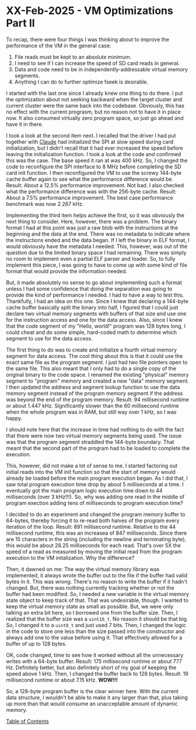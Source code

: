 # XX-Feb-2025 - VM Optimizations Part II

To recap, there were four things I was thinking about to improve the performance of the VM in the general case:

1. File reads must be kept to an absolute minimum.
2. I need to see if I can increase the speed of SD card reads in general.
3. Data and code need to be in independently-addressable virtual memory segments.
4. Anything I can do to further optimize fseek is desirable.

I started with the last one since I already knew one thing to do there.  I put the optimization about not seeking backward when the target cluster and current cluster were the same back into the codebase.  Obviously, this has no effect with the current prograsm, but no reason not to have it in place now.  It also consumed virtually zero program space, so just go ahead and have it in there.

I took a look at the second item next.  I recalled that the driver I had put together with [Claude](https://claude.ai) had initialized the SPI at slow speed during card initialization, but I didn't recall that it had ever increased the speed before leaving the initialization function.  I took a look at the code and confirmed this was the case.  The base speed it ran at was 400 kHz.  So, I changed the code to reconfigure the SPI interface to 8 MHz before completing the SD card init function.  I then reconfigured the VM to use the screwy 144-byte cache buffer again to see what the performance difference would be.  Result:  About a 12.5% performance improvement.  Not bad.  I also checked what the performance difference was with the 256-byte cache.  Result:  About a 7.5% performance improvement.  The best case performance benchmark was now 2.267 kHz.

Implementing the third item helps achieve the first, so it was obviously the next thing to consider.  Here, however, there was a problem.  The binary format I had at this point was just a raw blob with the instructions at the beginning and the data at the end.  There was no metadata to indicate where the instructions ended and the data began.  If I left the binary in ELF format, I would obviously have the metadata I needed.  This, however, was out of the question due to the limited binary space I had remaining.  There was simply no room to implement even a partial ELF parser and loader.  So, to fully implement this piece, I was going to have to come up with some kind of file format that would provide the information needed.

But, it made absolutely no sense to go about implementing such a format unless I had some confidence that doing the separation was going to provide the kind of performance I needed.  I had to have a way to test this.  Thankfully, I had an idea on this one.  Since I knew that declaring a 144-byte cache buffer basically split the binary into half, I figured that I could just declare two virtual memory segments with buffers of that size and use one for the instruction access and one for the data access.  Also, since I knew that the code segment of my "Hello, world!" program was 128 bytes long, I could cheat and do some simple, hard-coded math to determine which segment to use for the data access.

The first thing to do was to create and initialize a fourth virtual memory segment for data access.  The cool thing about this is that it could use the exact same file as the program segment.  I just had two file pointers open to the same file.  This also meant that I only had to do a single copy of the original binary to the code space.  I renamed the existing "physical" memory segment to "program" memory and created a new "data" memory segment.  I then updated the address and segment lookup function to use the data memory segment instead of the program memory segment if the address was beyond the end of the program memory.  Result:  94 millisecond runtime or about 1.447 kHz.  Significantly slower than the 60 millisecond runtime when the whole program was in RAM, but still way over 1 kHz, so I was happy.

I should note here that the increase in time had nothing to do with the fact that there were now two virtual memory segments being used.  The issue was that the program segment straddled the 144-byte boundary.  That meant that the second part of the program had to be loaded to complete the execution.

This, however, did not make a lot of sense to me.  I started factoring out initial reads into the VM init function so that the start of memory would already be loaded before the main program execution began.  As I did that, I saw total program execution time drop by about 5 milliseconds at a time.  I eventually got the main program logic execution time down to 44 milliseconds (over 3 kHz!!!).  So, why was adding one read in the middle of program exection adding tens of milliseconds to program execution time?

I decided to do an experiment and changed the program memory buffer to 64-bytes, thereby forcing it to re-read both halves of the program every iteration of the loop.  Result:  891 millisecond runtime.  Relative to the 44 millisecond runtime, this was an increasea of 847 milliseconds.  Since there are 15 characters in the string (including the newline and terminating byte), this would be about 28.25 milliseconds for each read.  That's over 5X the speed of a read as measured by moving the initial read from the program execution to the VM initalization.  Why the difference?

Then, it dawned on me:  The way the virtual memory library was implemented, it always wrote the buffer out to the file if the buffer had valid bytes in it.  This was wrong.  There's no reason to write the buffer if it hadn't changed.  But, there was nothing currently tracking whether or not the buffer had been modified.  So, I needed a new variable in the virtual memory state object to keep track of that.  That was undesirable, though.  I wanted to keep the virtual memory state as small as possible.  But, we were only talking an extra bit here, so I borrowed one from the buffer size.  Then, I realized that the buffer size was a `uint16_t`.  No reason it should be that big.  So, I changed it to a `uint8_t` and just used 7 bits.  Then, I changed the logic in the code to store one less than the size passed into the constructor and always add one to the value before using it.  That effectively allowed for a buffer of up to 128 bytes.

OK, code changed, time to see how it worked without all the unnecessary writes with a 64-byte buffer.  Result:  175 millisecond runtime or about 777 Hz.  Definitely better, but also definitely short of my goal of keeping the speed above 1 kHz.  Then, I changed the buffer back to 128 bytes.  Result:  19 millisecond runtime or about 7.15 kHz.  **WOW!!!**

So, a 128-byte program buffer is the clear winner here.  With the current data structure, I wouldn't be able to make it any larger than that, plus taking up more than that would consume an unacceptable amount of dynamic memory.

[Table of Contents](.)
